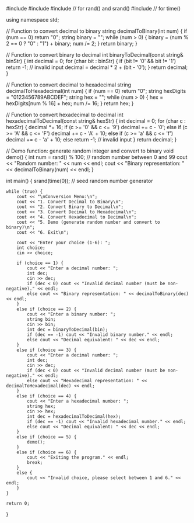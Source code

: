 #include <iostream>
#include <string>
#include <cstdlib>  // for rand() and srand()
#include <ctime>    // for time()

using namespace std;

// Function to convert decimal to binary
string decimalToBinary(int num) {
    if (num == 0) return "0";
    string binary = "";
    while (num > 0) {
        binary = (num % 2 == 0 ? "0" : "1") + binary;
        num /= 2;
    }
    return binary;
}

// Function to convert binary to decimal
int binaryToDecimal(const string& binStr) {
    int decimal = 0;
    for (char bit : binStr) {
        if (bit != '0' && bit != '1') return -1; // invalid input
        decimal = decimal * 2 + (bit - '0');
    }
    return decimal;
}

// Function to convert decimal to hexadecimal
string decimalToHexadecimal(int num) {
    if (num == 0) return "0";
    string hexDigits = "0123456789ABCDEF";
    string hex = "";
    while (num > 0) {
        hex = hexDigits[num % 16] + hex;
        num /= 16;
    }
    return hex;
}

// Function to convert hexadecimal to decimal
int hexadecimalToDecimal(const string& hexStr) {
    int decimal = 0;
    for (char c : hexStr) {
        decimal *= 16;
        if (c >= '0' && c <= '9') decimal += c - '0';
        else if (c >= 'A' && c <= 'F') decimal += c - 'A' + 10;
        else if (c >= 'a' && c <= 'f') decimal += c - 'a' + 10;
        else return -1; // invalid input
    }
    return decimal;
}

// Demo function: generate random integer and convert to binary
void demo() {
    int num = rand() % 100; // random number between 0 and 99
    cout << "Random number: " << num << endl;
    cout << "Binary representation: " << decimalToBinary(num) << endl;
}

int main() {
    srand(time(0)); // seed random number generator

    while (true) {
        cout << "\nConversion Menu:\n";
        cout << "1. Convert Decimal to Binary\n";
        cout << "2. Convert Binary to Decimal\n";
        cout << "3. Convert Decimal to Hexadecimal\n";
        cout << "4. Convert Hexadecimal to Decimal\n";
        cout << "5. Demo (generate random number and convert to binary)\n";
        cout << "6. Exit\n";

        cout << "Enter your choice (1-6): ";
        int choice;
        cin >> choice;

        if (choice == 1) {
            cout << "Enter a decimal number: ";
            int dec;
            cin >> dec;
            if (dec < 0) cout << "Invalid decimal number (must be non-negative)." << endl;
            else cout << "Binary representation: " << decimalToBinary(dec) << endl;
        }
        else if (choice == 2) {
            cout << "Enter a binary number: ";
            string bin;
            cin >> bin;
            int dec = binaryToDecimal(bin);
            if (dec == -1) cout << "Invalid binary number." << endl;
            else cout << "Decimal equivalent: " << dec << endl;
        }
        else if (choice == 3) {
            cout << "Enter a decimal number: ";
            int dec;
            cin >> dec;
            if (dec < 0) cout << "Invalid decimal number (must be non-negative)." << endl;
            else cout << "Hexadecimal representation: " << decimalToHexadecimal(dec) << endl;
        }
        else if (choice == 4) {
            cout << "Enter a hexadecimal number: ";
            string hex;
            cin >> hex;
            int dec = hexadecimalToDecimal(hex);
            if (dec == -1) cout << "Invalid hexadecimal number." << endl;
            else cout << "Decimal equivalent: " << dec << endl;
        }
        else if (choice == 5) {
            demo();
        }
        else if (choice == 6) {
            cout << "Exiting the program." << endl;
            break;
        }
        else {
            cout << "Invalid choice, please select between 1 and 6." << endl;
        }
    }

    return 0;
}

